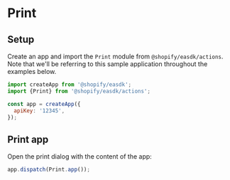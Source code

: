 # Print

## Setup

Create an app and import the `Print` module from `@shopify/easdk/actions`. Note that we'll be referring to this sample application throughout the examples below.

```js
import createApp from '@shopify/easdk';
import {Print} from '@shopify/easdk/actions';

const app = createApp({
  apiKey: '12345',
});
```

## Print app

Open the print dialog with the content of the app:

```js
app.dispatch(Print.app());
```
